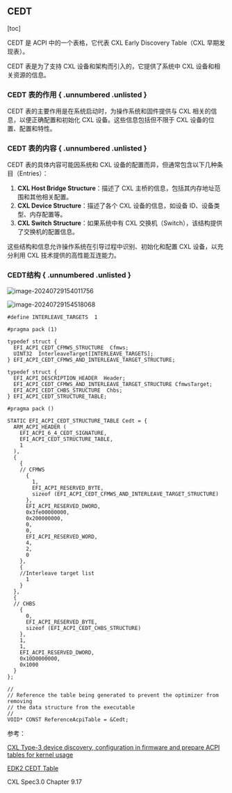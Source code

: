 ## CEDT

[toc]

CEDT 是 ACPI 中的一个表格，它代表 CXL Early Discovery Table（CXL 早期发现表）。

CEDT 表是为了支持 CXL 设备和架构而引入的，它提供了系统中 CXL 设备和相关资源的信息。

### CEDT 表的作用 { .unnumbered .unlisted }

CEDT 表的主要作用是在系统启动时，为操作系统和固件提供与 CXL 相关的信息，以便正确配置和初始化 CXL 设备。这些信息包括但不限于 CXL 设备的位置、配置和特性。

### CEDT 表的内容 { .unnumbered .unlisted }

CEDT 表的具体内容可能因系统和 CXL 设备的配置而异，但通常包含以下几种条目（Entries）：

1. **CXL Host Bridge Structure**：描述了 CXL 主桥的信息，包括其内存地址范围和其他相关配置。
1. **CXL Device Structure**：描述了各个 CXL 设备的信息，如设备 ID、设备类型、内存配置等。
1. **CXL Switch Structure**：如果系统中有 CXL 交换机（Switch），该结构提供了交换机的配置信息。

这些结构和信息允许操作系统在引导过程中识别、初始化和配置 CXL 设备，以充分利用 CXL 技术提供的高性能互连能力。

### CEDT结构 { .unnumbered .unlisted }

![image-20240729154011756](book/pdf/src/10_ACPI/images/CEDT/image-20240729154011756.png)

![image-20240729154518068](book/pdf/src/10_ACPI/images/CEDT/image-20240729154518068.png)

````asl
#define INTERLEAVE_TARGETS  1

#pragma pack (1)

typedef struct {
  EFI_ACPI_CEDT_CFMWS_STRUCTURE  Cfmws;
  UINT32  InterleaveTarget[INTERLEAVE_TARGETS];
} EFI_ACPI_CEDT_CFMWS_AND_INTERLEAVE_TARGET_STRUCTURE;

typedef struct {
  EFI_ACPI_DESCRIPTION_HEADER  Header;
  EFI_ACPI_CEDT_CFMWS_AND_INTERLEAVE_TARGET_STRUCTURE CfmwsTarget;
  EFI_ACPI_CEDT_CHBS_STRUCTURE  Chbs;
} EFI_ACPI_CEDT_STRUCTURE_TABLE;

#pragma pack ()

STATIC EFI_ACPI_CEDT_STRUCTURE_TABLE Cedt = {
  ARM_ACPI_HEADER (
    EFI_ACPI_6_4_CEDT_SIGNATURE,
    EFI_ACPI_CEDT_STRUCTURE_TABLE,
    1
  ),
  {
    {
    // CFMWS
      {
        1,
        EFI_ACPI_RESERVED_BYTE,
        sizeof (EFI_ACPI_CEDT_CFMWS_AND_INTERLEAVE_TARGET_STRUCTURE)
      },
      EFI_ACPI_RESERVED_DWORD,
      0x3fe00000000,
      0x200000000,
      0,
      0,
      EFI_ACPI_RESERVED_WORD,
      4,
      2,
      0
    },
    {
    //Interleave target list
      1
    }
  },
  {
  // CHBS
    {
      0,
      EFI_ACPI_RESERVED_BYTE,
      sizeof (EFI_ACPI_CEDT_CHBS_STRUCTURE)
    },
    1,
    1,
    EFI_ACPI_RESERVED_DWORD,
    0x10D0000000,
    0x1000
  }
};

//
// Reference the table being generated to prevent the optimizer from removing
// the data structure from the executable
//
VOID* CONST ReferenceAcpiTable = &Cedt;
````

参考：

[CXL Type-3 device discovery, configuration in firmware and prepare ACPI tables for kernel usage](https://lpc.events/event/16/contributions/1254/attachments/1113/2136/CXL%20Type-3%20device%20discovery,%20configuration%20in%20firmware%20and%20prepare%20ACPI%20tables%20for%20kernel%20usage.pdf)

[EDK2 CEDT Table](https://github.com/SayantaP-arm/edk2-platforms/blob/cxl-type-3/Platform/ARM/SgiPkg/AcpiTables/RdN2Cfg1/Cedt.aslc)

CXL Spec3.0 Chapter 9.17